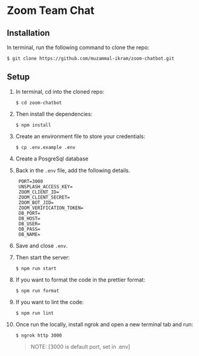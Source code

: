 # Zoom Team Chat 
## Installation

In terminal, run the following command to clone the repo:

`$ git clone https://github.com/muzammal-ikram/zoom-chatbot.git`
## Setup

1. In terminal, cd into the cloned repo:

   `$ cd zoom-chatbot`

1. Then install the dependencies:

   `$ npm install`

1. Create an environment file to store your credentials:

   `$ cp .env.example .env`

2. Create a PosgreSql database

1. Back in the `.env` file, add the following details.

   ```
    PORT=3000
    UNSPLASH_ACCESS_KEY=
    ZOOM_CLIENT_ID=
    ZOOM_CLIENT_SECRET=
    ZOOM_BOT_JID=
    ZOOM_VERIFICATION_TOKEN=
    DB_PORT=
    DB_HOST=
    DB_USER=
    DB_PASS=
    DB_NAME=
   ```

1. Save and close `.env`.

1. Then start the server:

   `$ npm run start`

1. If you want to format the code in the prettier format:

   `$ npm run format`

1. If you want to lint the code:

   `$ npm run lint`

1. Once run the locally, install ngrok and open a new terminal tab and run:

   `$ ngrok http 3000`

   > NOTE: [3000 is default port, set in .env]

